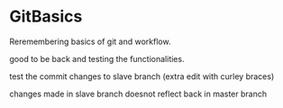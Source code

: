 # GitBasics
Reremembering basics of git and workflow.

good to be back and testing the functionalities.

test the commit changes to slave branch (extra edit with curley braces)

changes made in slave branch doesnot reflect back in master branch
